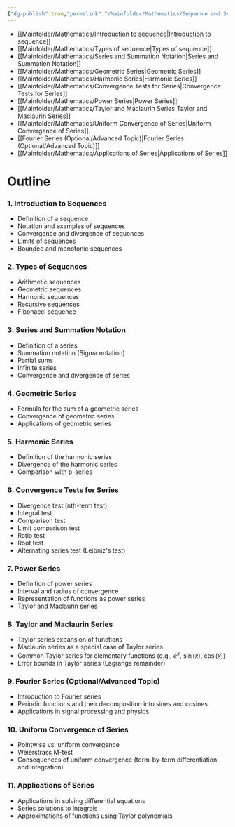 ```yaml
---
{"dg-publish":true,"permalink":"/Mainfolder/Mathematics/Sequence and Series/"}
---
```


- [[Mainfolder/Mathematics/Introduction to sequence\|Introduction to sequence]]
- [[Mainfolder/Mathematics/Types of sequence\|Types of sequence]]
- [[Mainfolder/Mathematics/Series and Summation Notation\|Series and Summation Notation]]
- [[Mainfolder/Mathematics/Geometric Series\|Geometric Series]]
- [[Mainfolder/Mathematics/Harmonic Series\|Harmonic Series]]
- [[Mainfolder/Mathematics/Convergence Tests for Series\|Convergence Tests for Series]]
- [[Mainfolder/Mathematics/Power Series\|Power Series]]
- [[Mainfolder/Mathematics/Taylor and Maclaurin Series\|Taylor and Maclaurin Series]]
- [[Mainfolder/Mathematics/Uniform Convergence of Series\|Uniform Convergence of Series]]
- [[Fourier Series (Optional/Advanced Topic)\|Fourier Series (Optional/Advanced Topic)]]
- [[Mainfolder/Mathematics/Applications of Series\|Applications of Series]]



# Outline  
### 1. **Introduction to Sequences**
   - Definition of a sequence
   - Notation and examples of sequences
   - Convergence and divergence of sequences
   - Limits of sequences
   - Bounded and monotonic sequences

### 2. **Types of Sequences**
   - Arithmetic sequences
   - Geometric sequences
   - Harmonic sequences
   - Recursive sequences
   - Fibonacci sequence

### 3. **Series and Summation Notation**
   - Definition of a series
   - Summation notation (Sigma notation)
   - Partial sums
   - Infinite series
   - Convergence and divergence of series

### 4. **Geometric Series**
   - Formula for the sum of a geometric series
   - Convergence of geometric series
   - Applications of geometric series

### 5. **Harmonic Series**
   - Definition of the harmonic series
   - Divergence of the harmonic series
   - Comparison with p-series

### 6. **Convergence Tests for Series**
   - Divergence test (nth-term test)
   - Integral test
   - Comparison test
   - Limit comparison test
   - Ratio test
   - Root test
   - Alternating series test (Leibniz's test)

### 7. **Power Series**
   - Definition of power series
   - Interval and radius of convergence
   - Representation of functions as power series
   - Taylor and Maclaurin series

### 8. **Taylor and Maclaurin Series**
   - Taylor series expansion of functions
   - Maclaurin series as a special case of Taylor series
   - Common Taylor series for elementary functions (e.g., $e^x$, $\sin(x)$, $\cos(x)$)
   - Error bounds in Taylor series (Lagrange remainder)

### 9. **Fourier Series** (Optional/Advanced Topic)
   - Introduction to Fourier series
   - Periodic functions and their decomposition into sines and cosines
   - Applications in signal processing and physics

### 10. **Uniform Convergence of Series**
   - Pointwise vs. uniform convergence
   - Weierstrass M-test
   - Consequences of uniform convergence (term-by-term differentiation and integration)

### 11. **Applications of Series**
   - Applications in solving differential equations
   - Series solutions to integrals
   - Approximations of functions using Taylor polynomials
